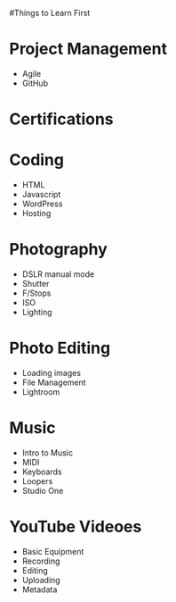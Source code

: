
#Things to Learn First

# Project Management
- Agile
- GitHub

# Certifications

# Coding
- HTML
- Javascript
- WordPress
- Hosting

# Photography
- DSLR manual mode
- Shutter
- F/Stops
- ISO
- Lighting

# Photo Editing
- Loading images
- File Management
- Lightroom

# Music
- Intro to Music
- MIDI
- Keyboards
- Loopers
- Studio One

# YouTube Videoes
- Basic Equipment
- Recording
- Editing
- Uploading
- Metadata
